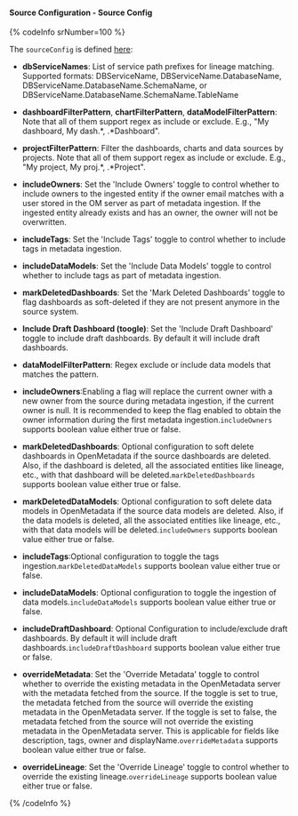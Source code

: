 #### Source Configuration - Source Config

{% codeInfo srNumber=100 %}

The `sourceConfig` is defined [here](https://github.com/open-metadata/OpenMetadata/blob/main/openmetadata-spec/src/main/resources/json/schema/metadataIngestion/dashboardServiceMetadataPipeline.json):

- **dbServiceNames**: List of service path prefixes for lineage matching. Supported formats: DBServiceName, DBServiceName.DatabaseName, DBServiceName.DatabaseName.SchemaName, or DBServiceName.DatabaseName.SchemaName.TableName

- **dashboardFilterPattern**, **chartFilterPattern**, **dataModelFilterPattern**: Note that all of them support regex as include or exclude. E.g., "My dashboard, My dash.*, .*Dashboard".

- **projectFilterPattern**: Filter the dashboards, charts and data sources by projects. Note that all of them support regex as include or exclude. E.g., "My project, My proj.*, .*Project".

- **includeOwners**: Set the 'Include Owners' toggle to control whether to include owners to the ingested entity if the owner email matches with a user stored in the OM server as part of metadata ingestion. If the ingested entity already exists and has an owner, the owner will not be overwritten.

- **includeTags**: Set the 'Include Tags' toggle to control whether to include tags in metadata ingestion.

- **includeDataModels**: Set the 'Include Data Models' toggle to control whether to include tags as part of metadata ingestion.

- **markDeletedDashboards**: Set the 'Mark Deleted Dashboards' toggle to flag dashboards as soft-deleted if they are not present anymore in the source system.

- **Include Draft Dashboard (toogle)**: Set the 'Include Draft Dashboard' toggle to include draft dashboards. By default it will include draft dashboards.

- **dataModelFilterPattern**: Regex exclude or include data models that matches the pattern.

- **includeOwners**:Enabling a flag will replace the current owner with a new owner from the source during metadata ingestion, if the current owner is null. It is recommended to keep the flag enabled to obtain the owner information during the first metadata ingestion.`includeOwners` supports boolean value either true or false.

- **markDeletedDashboards**: Optional configuration to soft delete dashboards in OpenMetadata if the source dashboards are deleted. Also, if the dashboard is deleted, all the associated entities like lineage, etc., with that dashboard will be deleted.`markDeletedDashboards` supports boolean value either true or false.

- **markDeletedDataModels**: Optional configuration to soft delete data models in OpenMetadata if the source data models are deleted. Also, if the data models is deleted, all the associated entities like lineage, etc., with that data models will be deleted.`includeOwners` supports boolean value either true or false.

- **includeTags**:Optional configuration to toggle the tags ingestion.`markDeletedDataModels` supports boolean value either true or false.

- **includeDataModels**: Optional configuration to toggle the ingestion of data models.`includeDataModels` supports boolean value either true or false.

- **includeDraftDashboard**: Optional Configuration to include/exclude draft dashboards. By default it will include draft dashboards.`includeDraftDashboard` supports boolean value either true or false.

- **overrideMetadata**: Set the 'Override Metadata' toggle to control whether to override the existing metadata in the OpenMetadata server with the metadata fetched from the source. If the toggle is set to true, the metadata fetched from the source will override the existing metadata in the OpenMetadata server. If the toggle is set to false, the metadata fetched from the source will not override the existing metadata in the OpenMetadata server. This is applicable for fields like description, tags, owner and displayName.`overrideMetadata` supports boolean value either true or false.

- **overrideLineage**: Set the 'Override Lineage' toggle to control whether to override the existing lineage.`overrideLineage` supports boolean value either true or false.

{% /codeInfo %}
